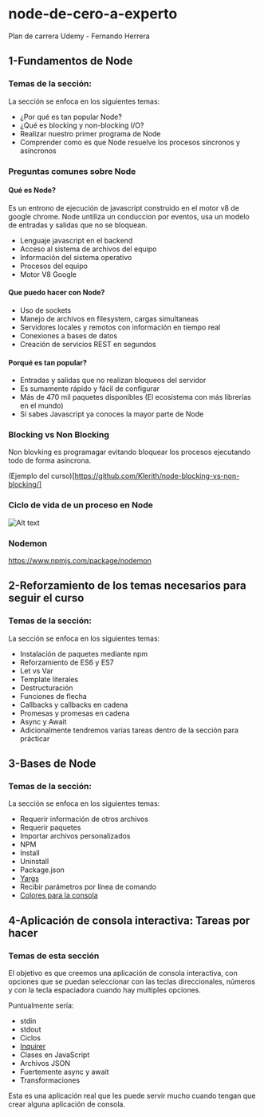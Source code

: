 # node-de-cero-a-experto
Plan de carrera Udemy - Fernando Herrera

## 1-Fundamentos de Node 

### Temas de la sección:
La sección se enfoca en los siguientes temas:

- ¿Por qué es tan popular Node?
- ¿Qué es blocking y non-blocking I/O?
- Realizar nuestro primer programa de Node
- Comprender como es que Node resuelve los procesos síncronos y asíncronos

### Preguntas comunes sobre Node 

#### Qué es Node?

Es un entrono de ejecución de javascript construido en el motor v8 de google chrome. Node untiliza un conduccion por eventos, usa un modelo de entradas y salidas que no se bloquean.

- Lenguaje javascript en el backend
- Acceso al sistema de archivos del equipo
- Información del sistema operativo
- Procesos del equipo
- Motor V8 Google 

#### Que puedo hacer con Node?

- Uso de sockets
- Manejo de archivos en filesystem, cargas simultaneas
- Servidores locales y remotos con información en tiempo real
- Conexiones a bases de datos
- Creación de servicios REST en segundos

#### Porqué es tan popular?

- Entradas y salidas que no realizan bloqueos del servidor
- Es sumamente rápido y fácil de configurar
- Más de 470 mil paquetes disponibles (El ecosistema con más librerías en el mundo)
- Sí sabes Javascript ya conoces la mayor parte de Node

### Blocking vs Non Blocking

Non blovking es programagar evitando bloquear los procesos ejecutando todo de forma asíncrona.

(Ejemplo del curso)[https://github.com/Klerith/node-blocking-vs-non-blocking/]


### Ciclo de vida de un proceso en Node

![Alt text](image/callstack.png)

### Nodemon

https://www.npmjs.com/package/nodemon

## 2-Reforzamiento de los temas necesarios para seguir el curso

### Temas de la sección:
La sección se enfoca en los siguientes temas:

- Instalación de paquetes mediante npm
- Reforzamiento de ES6 y ES7
- Let vs Var
- Template literales
- Destructuración
- Funciones de flecha
- Callbacks y callbacks en cadena
- Promesas y promesas en cadena
- Async y Await
- Adicionalmente tendremos varias tareas dentro de la sección para prácticar

## 3-Bases de Node

### Temas de la sección:
La sección se enfoca en los siguientes temas:

- Requerir información de otros archivos
- Requerir paquetes
- Importar archivos personalizados
- NPM
- Install
- Uninstall
- Package.json
- [Yargs](https://www.npmjs.com/package/yargs)
- Recibir parámetros por línea de comando
- [Colores para la consola](https://www.npmjs.com/package/colors)

## 4-Aplicación de consola interactiva: Tareas por hacer

### Temas de esta sección

El objetivo es que creemos una aplicación de consola interactiva, con opciones que se puedan seleccionar con las teclas direccionales, números y con la tecla espaciadora cuando hay multiples opciones.

Puntualmente sería:

- stdin
- stdout
- Ciclos
- [Inquirer](https://www.npmjs.com/package/inquirer)
- Clases en JavaScript
- Archivos JSON
- Fuertemente async y await
- Transformaciones

Esta es una aplicación real que les puede servir mucho cuando tengan que crear alguna aplicación de consola.